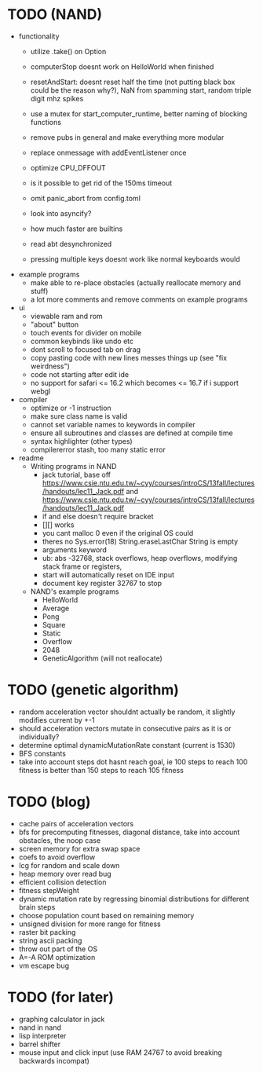 # TODO (NAND)
* functionality
  * utilize .take() on Option<T>
  * computerStop doesnt work on HelloWorld when finished
  * resetAndStart: doesnt reset half the time (not putting black box could be the reason why?), NaN from spamming start, random triple digit mhz spikes
  * use a mutex for start_computer_runtime, better naming of blocking functions
  * remove pubs in general and make everything more modular
  * replace onmessage with addEventListener once

  * optimize CPU_DFFOUT
  * is it possible to get rid of the 150ms timeout
  * omit panic_abort from config.toml
  * look into asyncify?
  * how much faster are builtins
  * read abt desynchronized
  * pressing multiple keys doesnt work like normal keyboards would
* example programs
  * make able to re-place obstacles (actually reallocate memory and stuff)
  * a lot more comments and remove comments on example programs
* ui
  * viewable ram and rom
  * "about" button
  * touch events for divider on mobile
  * common keybinds like undo etc
  * dont scroll to focused tab on drag
  * copy pasting code with new lines messes things up (see "fix weirdness")
  * code not starting after edit ide
  * no support for safari <= 16.2 which becomes <= 16.7 if i support webgl
* compiler
  * optimize or -1 instruction
  * make sure class name is valid
  * cannot set variable names to keywords in compiler
  * ensure all subroutines and classes are defined at compile time
  * syntax highlighter (other types)
  * compilererror stash, too many static error
* readme
  * Writing programs in NAND
    * jack tutorial, base off https://www.csie.ntu.edu.tw/~cyy/courses/introCS/13fall/lectures/handouts/lec11_Jack.pdf and https://www.csie.ntu.edu.tw/~cyy/courses/introCS/13fall/lectures/handouts/lec11_Jack.pdf
    * if and else doesn't require bracket
    * [][] works
    * you cant malloc 0 even if the original OS could
    * theres no Sys.error(18) String.eraseLastChar String is empty
    * arguments keyword
    * ub: abs -32768, stack overflows, heap overflows, modifying stack frame or registers,
    * start will automatically reset on IDE input
    * document key register 32767 to stop
  * NAND's example programs
    * HelloWorld
    * Average
    * Pong
    * Square
    * Static
    * Overflow
    * 2048
    * GeneticAlgorithm (will not reallocate)

# TODO (genetic algorithm)
* random acceleration vector shouldnt actually be random, it slightly modifies current by +-1
* should acceleration vectors mutate in consecutive pairs as it is or individually?
* determine optimal dynamicMutationRate constant (current is 1530)
* BFS constants
* take into account steps dot hasnt reach goal, ie 100 steps to reach 100 fitness is better than 150 steps to reach 105 fitness

# TODO (blog)
* cache pairs of acceleration vectors
* bfs for precomputing fitnesses, diagonal distance, take into account obstacles, the noop case
* screen memory for extra swap space
* coefs to avoid overflow
* lcg for random and scale down
* heap memory over read bug
* efficient collision detection
* fitness stepWeight
* dynamic mutation rate by regressing binomial distributions for different brain steps
* choose population count based on remaining memory
* unsigned division for more range for fitness
* raster bit packing
* string ascii packing
* throw out part of the OS
* A=-A ROM optimization
* vm escape bug

# TODO (for later)
* graphing calculator in jack
* nand in nand
* lisp interpreter
* barrel shifter
* mouse input and click input (use RAM 24767 to avoid breaking backwards incompat)
